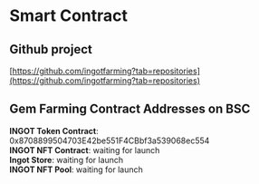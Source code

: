 # Smart Contract

## Github project

[https://github.com/ingotfarming?tab=repositories](https://github.com/ingotfarming?tab=repositories)

## Gem Farming Contract Addresses on BSC

**INGOT Token Contract**: 0x8708899504703E42be551F4CBbf3a539068ec554  
**INGOT NFT Contract**: waiting for launch  
**Ingot Store**: waiting for launch  
**INGOT NFT Pool**: waiting for launch  



